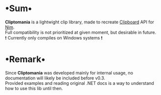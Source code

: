# •Sum•
__Cliptomania__ is a lightwight clip library, made to recreate [Clipboard](https://docs.microsoft.com/ru-ru/dotnet/api/system.windows.clipboard) API for [Nim](https://nim-lang.org/).  
Full compatibility is not prioritized at given moment, but desirable in future.  
❗ Currently only compiles on Windows systems ❗

# •Remark•
Since __Cliptomania__ was developed mainly for internal usage, no documentation will likely be included before v0.3.  
Provided examples and reading original .NET docs is a way to understand how to use this lib until then.
